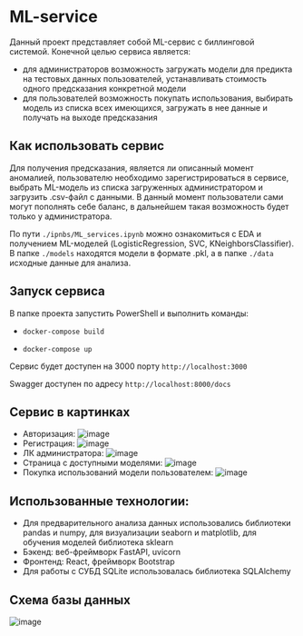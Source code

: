 # ML-service
Данный проект представляет собой ML-сервис с биллинговой системой. Конечной целью сервиса является:
- для администраторов возможность загружать модели для предикта на тестовых данных пользователей, устанавливать стоимость одного предсказания конкретной модели
- для пользователей возможность покупать использования, выбирать модель из списка всех имеющихся, загружать в нее данные и получать на выходе предсказания

## Как использовать сервис
Для получения предсказания, является ли описанный момент аномалией, пользователю необходимо зарегистрироваться в сервисе, выбрать ML-модель из списка загруженных администратором и загрузить .csv-файл с данными.
В данный момент пользователи сами могут пополнять себе баланс, в дальнейшем такая возможность будет только у администратора.

По пути 
`
./ipnbs/ML_services.ipynb
`
можно ознакомиться с EDA и получением ML-моделей (LogisticRegression, SVC, KNeighborsClassifier).
В папке 
`
./models
`
находятся модели в формате .pkl, а в папке
`
./data
`
исходные данные для анализа.

## Запуск сервиса
В папке проекта запустить PowerShell и выполнить команды:
- `
docker-compose build
`
 
- `
docker-compose up
`

Сервис будет доступен на 3000 порту
`
http://localhost:3000
`

Swagger доступен по адресу
`
http://localhost:8000/docs
`

## Сервис в картинках
- Авторизация: ![image](https://github.com/Etwaswie/ML-service/assets/48685561/48f10cc8-e05c-434d-b546-54ad99bc3c76)
- Регистрация: ![image](https://github.com/Etwaswie/ML-service/assets/48685561/7e71120e-e9d0-4696-8992-6b9cae8416d1)
- ЛК администратора: ![image](https://github.com/Etwaswie/ML-service/assets/48685561/301af62c-1f18-44c6-8d80-977efef0b1c9)
- Страница с доступными моделями: ![image](https://github.com/Etwaswie/ML-service/assets/48685561/abd913e7-a5a0-45c0-975f-12ca0c74b1ae)
- Покупка использований модели пользователем: ![image](https://github.com/Etwaswie/ML-service/assets/48685561/4b969589-d772-41e9-bfbf-065bc3490cf5)

## Использованные технологии:
- Для предварительного анализа данных использовались библиотеки pandas и numpy, для визуализации seaborn и matplotlib, для обучения моделей библиотека sklearn
- Бэкенд: веб-фреймворк FastAPI, uvicorn
- Фронтенд: React, фреймворк Bootstrap
- Для работы с СУБД SQLite использовалась библиотека SQLAlchemy

## Схема базы данных
![image](https://github.com/Etwaswie/ML-service/assets/48685561/f5436990-fc69-4fa2-8e7e-57dd92d12be0)
